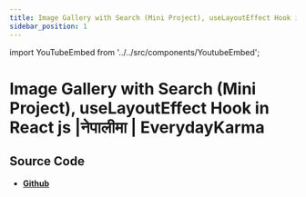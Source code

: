 ```yaml
---
title: Image Gallery with Search (Mini Project), useLayoutEffect Hook in React js |नेपालीमा | EverydayKarma
sidebar_position: 1
---
```


import YouTubeEmbed from '../../src/components/YoutubeEmbed';

# Image Gallery with Search (Mini Project), useLayoutEffect Hook in React js |नेपालीमा | EverydayKarma

<YouTubeEmbed videoId="PPiLk7SHKxw" />

## Source Code

- [**Github**](https://github.com/isarojdahal)